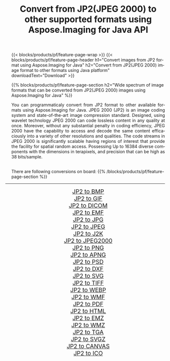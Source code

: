 ﻿---
title: Convert from JP2(JPEG 2000) to other supported formats using Aspose.Imaging for Java API 
weight: 3920
url: /java/conversion/from/jp2 
lang: en
langdirlevel: 2
locales: zh-hans,ja,it,ru,de,es,fr,nl,id,lt,pl,pt,vi,tr,ko,zh-hant,ar,hi,th,sv,cs,uk,he
description: Aspose.Imaging API can easily convert from JP2(JPEG 2000) to other formats using Java platform
---

{{< blocks/products/pf/feature-page-wrap >}}
{{< blocks/products/pf/feature-page-header h1="Convert images from JP2 format using Aspose.Imaging for Java" h2="Convert from JP2(JPEG 2000) image format to other formats using Java platform" downloadText="Download" >}}


{{% blocks/products/pf/feature-page-section  h2="Wide spectrum of image formats that can be converted from JP2(JPEG 2000) images using Aspose.Imaging for Java" %}}
<p align=justify>You can programmaticaly convert from JP2 format to other available formats using 
Aspose.Imaging for Java. JPEG 2000 (JP2) is an image coding system and state-of-the-art image compression standard. Designed, using wavelet technology JPEG 2000 can code lossless content in any quality at once. Moreover, without any substantial penalty in coding efficiency, JPEG 2000 have the capability to access and decode the same content efficaciously into a variety of other resolutions and qualities. The code streams in JPEG 2000 is significantly scalable having regions of interest that provide the facility for spatial random access. Possessing Up to 16384 diverse components with the dimensions in terapixels, and precision that can be high as 38 bits/sample.</p>
<br/>
There are following conversions on board:
{{% /blocks/products/pf/feature-page-section %}}
<div class="container-fluid productfamilypage bg-gray">
    <div class="convertypes bg-gray agp-content section">
        <div class="container">
		<hr style="margin-left:-20px;"/>
		<div class="row other-converters" style="gap: 10px;font-size: 19px;text-align:center;">
		    <div class='col-md-2 other-converter remove-lp remove-rp'><a href="/imaging/java/conversion/jp2-to-bmp" style="padding:15px;">JP2 to BMP</a></div><div class='col-md-2 other-converter remove-lp remove-rp'><a href="/imaging/java/conversion/jp2-to-gif" style="padding:15px;">JP2 to GIF</a></div><div class='col-md-2 other-converter remove-lp remove-rp'><a href="/imaging/java/conversion/jp2-to-dicom" style="padding:15px;">JP2 to DICOM</a></div><div class='col-md-2 other-converter remove-lp remove-rp'><a href="/imaging/java/conversion/jp2-to-emf" style="padding:15px;">JP2 to EMF</a></div><div class='col-md-2 other-converter remove-lp remove-rp'><a href="/imaging/java/conversion/jp2-to-jpg" style="padding:15px;">JP2 to JPG</a></div><div class='col-md-2 other-converter remove-lp remove-rp'><a href="/imaging/java/conversion/jp2-to-jpeg" style="padding:15px;">JP2 to JPEG</a></div><div class='col-md-2 other-converter remove-lp remove-rp'><a href="/imaging/java/conversion/jp2-to-j2k" style="padding:15px;">JP2 to J2K</a></div><div class='col-md-2 other-converter remove-lp remove-rp'><a href="/imaging/java/conversion/jp2-to-jpeg2000" style="padding:15px;">JP2 to JPEG2000</a></div><div class='col-md-2 other-converter remove-lp remove-rp'><a href="/imaging/java/conversion/jp2-to-png" style="padding:15px;">JP2 to PNG</a></div><div class='col-md-2 other-converter remove-lp remove-rp'><a href="/imaging/java/conversion/jp2-to-apng" style="padding:15px;">JP2 to APNG</a></div><div class='col-md-2 other-converter remove-lp remove-rp'><a href="/imaging/java/conversion/jp2-to-psd" style="padding:15px;">JP2 to PSD</a></div><div class='col-md-2 other-converter remove-lp remove-rp'><a href="/imaging/java/conversion/jp2-to-dxf" style="padding:15px;">JP2 to DXF</a></div><div class='col-md-2 other-converter remove-lp remove-rp'><a href="/imaging/java/conversion/jp2-to-svg" style="padding:15px;">JP2 to SVG</a></div><div class='col-md-2 other-converter remove-lp remove-rp'><a href="/imaging/java/conversion/jp2-to-tiff" style="padding:15px;">JP2 to TIFF</a></div><div class='col-md-2 other-converter remove-lp remove-rp'><a href="/imaging/java/conversion/jp2-to-webp" style="padding:15px;">JP2 to WEBP</a></div><div class='col-md-2 other-converter remove-lp remove-rp'><a href="/imaging/java/conversion/jp2-to-wmf" style="padding:15px;">JP2 to WMF</a></div><div class='col-md-2 other-converter remove-lp remove-rp'><a href="/imaging/java/conversion/jp2-to-pdf" style="padding:15px;">JP2 to PDF</a></div><div class='col-md-2 other-converter remove-lp remove-rp'><a href="/imaging/java/conversion/jp2-to-html" style="padding:15px;">JP2 to HTML</a></div><div class='col-md-2 other-converter remove-lp remove-rp'><a href="/imaging/java/conversion/jp2-to-emz" style="padding:15px;">JP2 to EMZ</a></div><div class='col-md-2 other-converter remove-lp remove-rp'><a href="/imaging/java/conversion/jp2-to-wmz" style="padding:15px;">JP2 to WMZ</a></div><div class='col-md-2 other-converter remove-lp remove-rp'><a href="/imaging/java/conversion/jp2-to-tga" style="padding:15px;">JP2 to TGA</a></div><div class='col-md-2 other-converter remove-lp remove-rp'><a href="/imaging/java/conversion/jp2-to-svgz" style="padding:15px;">JP2 to SVGZ</a></div><div class='col-md-2 other-converter remove-lp remove-rp'><a href="/imaging/java/conversion/jp2-to-canvas" style="padding:15px;">JP2 to CANVAS</a></div><div class='col-md-2 other-converter remove-lp remove-rp'><a href="/imaging/java/conversion/jp2-to-ico" style="padding:15px;">JP2 to ICO</a></div>
                </div>
        </div>
    </div>
</div>
<br/>


